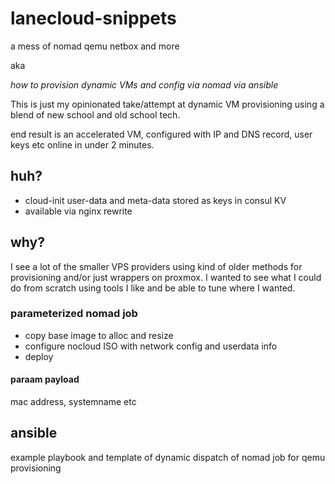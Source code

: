 # lanecloud-snippets
a mess of nomad qemu netbox and more

aka

_how to provision dynamic VMs and config via nomad via ansible_

This is just my opinionated take/attempt at dynamic VM provisioning using a blend of new school and old school tech.

end result is an accelerated VM, configured with IP and DNS record, user keys etc online in under 2 minutes.
## huh?

* cloud-init user-data and meta-data stored as keys in consul KV
* available via nginx rewrite

## why?

I see a lot of the smaller VPS providers using kind of older methods for provisioning and/or just wrappers on proxmox. 
I wanted to see what I could do from scratch using tools I like and be able to tune where I wanted.

### parameterized nomad job

* copy base image to alloc and resize
* configure nocloud ISO with network config and userdata info
* deploy


#### paraam payload

mac address, systemname etc

## ansible

example playbook and template of dynamic dispatch of nomad job for qemu provisioning
